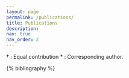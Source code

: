 ```yaml
---
layout: page
permalink: /publications/
title: Publications
description:
nav: true
nav_order: 2
---
```


<!-- _pages/publications.md -->
<div class="publications">

<p>
† : Equal contribution  * : Corresponding  author.
</p>

{% bibliography %}

</div>
